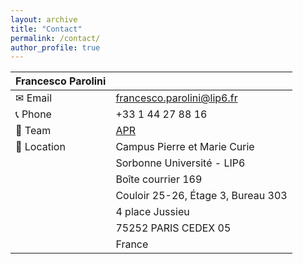 ```yaml
---
layout: archive
title: "Contact"
permalink: /contact/
author_profile: true
---
```


| Francesco Parolini |                                                                 |
|--------------------|-----------------------------------------------------------------|
| ✉ Email            | [francesco.parolini@lip6.fr](mailto:francesco.parolini@lip6.fr) |
| 📞 Phone           | +33 1 44 27 88 16                                               |
| 👥 Team            | [APR](https://www.lip6.fr/recherche/team.php?acronyme=APR)      |
| 📍 Location        | Campus Pierre et Marie Curie                                    |
|                    | Sorbonne Université - LIP6                                      |
|                    | Boîte courrier 169                                              |
|                    | Couloir 25-26, Étage 3, Bureau 303                              |
|                    | 4 place Jussieu                                                 |
|                    | 75252 PARIS CEDEX 05                                            |
|                    | France                                                          |
